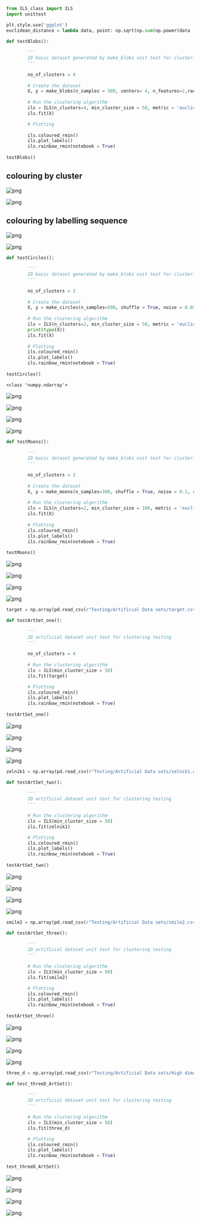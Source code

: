 ```python
from ILS_class import ILS
import unittest
```


```python
plt.style.use('ggplot')
euclidean_distance = lambda data, point: np.sqrt(np.sum(np.power(data - point, 2), axis = 1).reshape((len(data), 1)))
```


```python
def testBlobs():
        
        '''
        2D basic dataset generated by make_blobs unit test for clustering testing
        '''
    
        no_of_clusters = 4
        
        # Create the dataset
        X, y = make_blobs(n_samples = 500, centers= 4, n_features=2,random_state=185)
        
        # Run the clustering algorithm
        ils = ILS(n_clusters=4, min_cluster_size = 50, metric = 'euclidean')
        ils.fit(X)

        # Plotting
        
        ils.coloured_rmin()
        ils.plot_labels()
        ils.rainbow_rmin(notebook = True)
        
testBlobs()
```


## colouring by cluster

    
![png](output_2_0.png)
    



    
![png](output_2_1.png)




## colouring by labelling sequence
    
![png](bokeh_plot_2_0.png)
    



![png](bokeh_plot_2_1.png)
    
















<div class="bk-root" id="45c7910a-957f-4373-adb8-f938c1d27866" data-root-id="18576"></div>












<div class="bk-root" id="f2ae09c5-18f1-4422-a847-c54ffb98374d" data-root-id="19247"></div>






```python
def testCircles():
        
        '''
        2D basic dataset generated by make_blobs unit test for clustering testing
        '''
    
        no_of_clusters = 2
        
        # Create the dataset
        X, y = make_circles(n_samples=500, shuffle = True, noise = 0.05, factor = 0.5, random_state = 10)
        
        # Run the clustering algorithm
        ils = ILS(n_clusters=2, min_cluster_size = 50, metric = 'euclidean')
        print(type(X))
        ils.fit(X)
        
        # Plotting
        ils.coloured_rmin()
        ils.plot_labels()
        ils.rainbow_rmin(notebook = True)
        
testCircles()
```

    <class 'numpy.ndarray'>
    


    
![png](output_3_1.png)
    



    
![png](output_3_2.png)
    



    
![png](bokeh_plot_3_0.png)
    



    
![png](bokeh_plot_3_1.png)











<div class="bk-root" id="870ae2de-482f-4f90-9dbc-784e66400f0b" data-root-id="19916"></div>












<div class="bk-root" id="7bb20332-238a-4f22-a51e-b0a395433a52" data-root-id="20611"></div>






```python
def testMoons():
        
        '''
        2D basic dataset generated by make_blobs unit test for clustering testing
        '''
        
        no_of_clusters = 2
        
        # Create the dataset
        X, y = make_moons(n_samples=300, shuffle = True, noise = 0.1, random_state = 10)
        
        # Run the clustering algorithm
        ils = ILS(n_clusters=2, min_cluster_size = 100, metric = 'euclidean')
        ils.fit(X)
        
        # Plotting
        ils.coloured_rmin()
        ils.plot_labels()
        ils.rainbow_rmin(notebook = True)
        
testMoons()
```


    
![png](output_4_0.png)
    



    
![png](output_4_1.png)
    



    
![png](bokeh_plot_4_0.png)
    



    
![png](bokeh_plot_4_1.png)











<div class="bk-root" id="11d2412b-67cb-4612-a0d1-bb1e92053dc7" data-root-id="21304"></div>












<div class="bk-root" id="2bdd4f98-4813-4bc9-98a7-4c979ff723c9" data-root-id="22023"></div>






```python
target = np.array(pd.read_csv(r"Testing/Artificial Data sets/target.csv", header=1))[:, :-1]
```


```python
def testArtSet_one():
    
        '''
        2D artificial dataset unit test for clustering testing
        '''
        
        no_of_clusters = 4
        
        # Run the clustering algorithm
        ils = ILS(min_cluster_size = 50)
        ils.fit(target)

        # Plotting
        ils.coloured_rmin()
        ils.plot_labels()
        ils.rainbow_rmin(notebook = True)
        
testArtSet_one()
```


    
![png](output_6_0.png)
    



    
![png](output_6_1.png)
    



    
![png](bokeh_plot_5_0.png)
    



    
![png](bokeh_plot_5_1.png)









<div class="bk-root" id="9ac2dc41-5ba0-4b4a-b604-354b61100517" data-root-id="22740"></div>












<div class="bk-root" id="cd0368a4-eed8-42c7-a002-ca271df1e06c" data-root-id="23483"></div>






```python
zelnik1 = np.array(pd.read_csv(r"Testing/Artificial Data sets/zelnik1.csv", header=1))[:, :-1]
```


```python
def testArtSet_two():    
    
        '''
        2D artificial dataset unit test for clustering testing
        '''
    
        # Run the clustering algorithm
        ils = ILS(min_cluster_size = 50)
        ils.fit(zelnik1)

        # Plotting
        ils.coloured_rmin()
        ils.plot_labels()
        ils.rainbow_rmin(notebook = True)
        
testArtSet_two()
```


    
![png](output_8_0.png)
    



    
![png](output_8_1.png)
    




    
![png](bokeh_plot_6_0.png)
    



    
![png](bokeh_plot_6_1.png)








<div class="bk-root" id="a444793b-4971-499c-84b2-c22f5aef1de4" data-root-id="24224"></div>












<div class="bk-root" id="22188471-eccc-418f-8775-bbd2b11d1c69" data-root-id="24991"></div>






```python
smile2 = np.array(pd.read_csv(r"Testing/Artificial Data sets/smile2.csv", header=1))[:, :-1]
```


```python
def testArtSet_three(): 
    
        '''
        2D artificial dataset unit test for clustering testing
        '''
    
        # Run the clustering algorithm
        ils = ILS(min_cluster_size = 50)
        ils.fit(smile2)

        # Plotting
        ils.coloured_rmin()
        ils.plot_labels()
        ils.rainbow_rmin(notebook = True)
        
testArtSet_three()
```


    
![png](output_10_0.png)
    



    
![png](output_10_1.png)
    



    
![png](bokeh_plot_7_0.png)
    



    
![png](bokeh_plot_7_1.png)








<div class="bk-root" id="e60d066f-1955-41c5-99a2-149284bd1748" data-root-id="25756"></div>












<div class="bk-root" id="f67a02ff-713c-4f67-9f0f-016ada30b734" data-root-id="26547"></div>






```python
three_d = np.array(pd.read_csv(r"Testing/Artificial Data sets/High dimensional dataset/3d-line1.csv", header=1))[:, :-1]
```


```python
def test_threeD_ArtSet(): 
    
        '''
        3D artificial dataset unit test for clustering testing
        '''
    
        # Run the clustering algorithm
        ils = ILS(min_cluster_size = 50)
        ils.fit(three_d)

        # Plotting
        ils.coloured_rmin()
        ils.plot_labels()
        ils.rainbow_rmin(notebook = True)
        
test_threeD_ArtSet()
```


    
![png](output_12_0.png)
    



    
![png](output_12_1.png)
    



![png](bokeh_plot_8_0.png)
    



    
![png](bokeh_plot_8_1.png)











<div class="bk-root" id="337cab2e-7252-4dca-be7e-d5078d0c4f14" data-root-id="27336"></div>












<div class="bk-root" id="eaa5ede4-bde9-4199-b94b-6b8897873f74" data-root-id="28151"></div>




